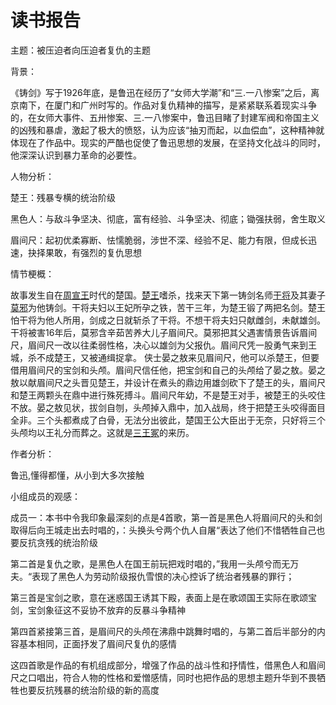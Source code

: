 # 读书报告 

主题：被压迫者向压迫者复仇的主题

背景：

《铸剑》写于1926年底，是鲁迅在经历了“女师大学潮”和“三.一八惨案”之后，离京南下，在厦门和广州时写的。作品对复仇精神的描写，是紧紧联系着现实斗争的，在女师大事件、五卅惨案、三.一八惨案中，鲁迅目睹了封建军阀和帝国主义的凶残和暴虐，激起了极大的愤怒，认为应该“抽刃而起，以血偿血”，这种精神就体现在了作品中。现实的严酷也促使了鲁迅思想的发展，在坚持文化战斗的同时，他深深认识到暴力革命的必要性。

人物分析：

楚王：残暴专横的统治阶级

黑色人：与敌斗争坚决、彻底，富有经验、斗争坚决、彻底；锄强扶弱，舍生取义

眉间尺：起初优柔寡断、怯懦脆弱，涉世不深、经验不足、能力有限，但成长迅速，抉择果敢，有强烈的复仇思想

情节梗概：

故事发生自在[周宣王](https://baike.baidu.com/item/周宣王)时代的楚国。[楚王](https://baike.baidu.com/item/楚王/59438)嗜杀，找来天下第一铸剑名师[干将](https://baike.baidu.com/item/干将/8345)及其妻子[莫邪](https://baike.baidu.com/item/莫邪/4494)为他铸剑。干将夫妇以王妃所孕之铁，苦干三年，为楚王锻了两把名剑。楚王怕干将为他人所用，剑成之日就斩杀了干将。不想干将夫妇只献雌剑，未献雄剑。 干将被害16年后，莫邪含辛茹苦养大儿子眉间尺。莫邪把其父遇害情景告诉眉间尺，眉间尺一改以往柔弱性格，决心以雄剑为父报仇。眉间尺凭一股勇气来到王城，杀不成楚王，又被通缉捉拿。 侠士晏之敖来见眉间尺，他可以杀楚王，但要借用眉间尺的宝剑和头颅。眉间尺信任他，把宝剑和自己的头颅给了晏之敖。晏之敖以献眉间尺之头晋见楚王，并设计在煮头的鼎边用雄剑砍下了楚王的头，眉间尺和楚王两颗头在鼎中进行殊死搏斗。眉间尺年幼，不是楚王对手，被楚王的头咬住不放。晏之敖见状，拔剑自刎，头颅掉入鼎中，加入战局，终于把楚王头咬得面目全非。三个头都煮成了白骨，无法分出彼此，楚国王公大臣出于无奈，只好将三个头颅均以王礼分而葬之。这就是[三王冢](https://baike.baidu.com/item/三王冢)的来历。

作者分析：

鲁迅,懂得都懂，从小到大多次接触

小组成员的观感：

成员一：本书中令我印象最深刻的点是4首歌，第一首是黑色人将眉间尺的头和剑取得后向王城走出去时唱的，：头换头兮两个仇人自屠“表达了他们不惜牺牲自己也要反抗贪残的统治阶级

第二首是复仇之歌，是黑色人在国王前玩把戏时唱的，”我用一头颅兮而无万夫。“表现了黑色人为劳动阶级报仇雪恨的决心控诉了统治者残暴的罪行；

第三首是宝剑之歌，意在迷惑国王诱其下殿，表面上是在歌颂国王实际在歌颂宝剑，宝剑象征这不妥协不放弃的反暴斗争精神

第四首紧接第三首，是眉间尺的头颅在沸鼎中跳舞时唱的，与第二首后半部分的内容基本相同，正面抒发了眉间尺复仇的感情

这四首歌是作品的有机组成部分，增强了作品的战斗性和抒情性，借黑色人和眉间尺之口唱出，符合人物的性格和爱憎感情，同时也把作品的思想主题升华到不畏牺牲也要反抗残暴的统治阶级的新的高度

